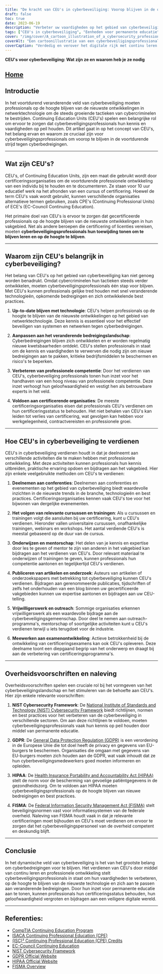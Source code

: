 ```yaml
---
title: "De kracht van CEU's in cyberbeveiliging: Voorop blijven in de digitale strijd"
draft: false
toc: true
date: 2023-06-19
description: "Verbeter uw vaardigheden op het gebied van cyberbeveiliging met Continuing Education Units (CEU's) om cyberbedreigingen een stap voor te blijven en kritieke bedrijfsmiddelen te beschermen."
tags: ["CEU's in cyberbeveiliging", "Eenheden voor permanente educatie", "professionele ontwikkeling cyberbeveiliging", "ontwikkelingen in netwerktechnologie", "beperking van cyberdreigingen", "vakbekwaamheid", "certificatie conformiteit", "cyberbeveiligingsconferenties", "relevante trainingen", "kennisdeling", "cyberbeveiligingsartikelen publiceren", "vrijwilligerswerk in cyberbeveiliging", "betrokkenheid bij examenontwikkeling", "NIST Cyberveiligheidskader", "GDPR-naleving", "HIPAA-voorschriften", "FISMA-vereisten", "voortdurend leren in cyberbeveiliging", "digitale strijd", "vaardigheden op het gebied van cyberbeveiliging verbeteren", "cyberdreigingslandschap", "professionele geloofwaardigheid", "cyberbeveiligingsvoorschriften van de overheid", "actueel blijven in cyberbeveiliging", "trends in de cyberbeveiligingsindustrie", "beste praktijken op het gebied van cyberbeveiliging", "personeelsbestand cyberbeveiliging", "veiligheid in de digitale wereld", "cybercriminele tactieken", "evoluerende cyberbedreigingen"]
cover: "/img/cover/A_cartoon_illustration_of_a_cybersecurity_professional_with.png"
coverAlt: "Een cartoonillustratie van een cyberbeveiligingsprofessional met een schild die zich verdedigt tegen een zwerm digitale virussen."
coverCaption: "Verdedig en verover het digitale rijk met continu leren."
---
```


**CEU's voor cyberbeveiliging: Wat zijn ze en waarom heb je ze nodig**

## [Home](/cyber-security-career-playbook-start/)

## Introductie

In het voortdurend veranderende veld van cyberbeveiliging moeten professionals op de hoogte blijven van de nieuwste ontwikkelingen in netwerktechnologie om de steeds groeiende tactieken van cybercriminelen te bestrijden. Continuing Education Units (CEU's) spelen een belangrijke rol om ervoor te zorgen dat cyberbeveiligingsprofessionals hun kennis en vaardigheden op peil houden. Dit artikel gaat in op het concept van CEU's, het belang ervan en waarom ze cruciaal zijn voor cyberbeveiligingsprofessionals om voorop te blijven in de voortdurende strijd tegen cyberbedreigingen.

______

## Wat zijn CEU's?

CEU's, of Continuing Education Units, zijn een maat die gebruikt wordt door certificeringsorganisaties om de voortdurende professionele ontwikkeling van een individu bij te houden en te documenteren. Ze staan voor 10 uur educatief werk na het afronden van een cursus of certificering. Hoewel de term CEU's vaak wordt gebruikt, kunnen verschillende organisaties alternatieve termen gebruiken, zoals CPE's (Continuing Professional Units) of ECE's (EC-Council Continuing Education).

Het primaire doel van CEU's is ervoor te zorgen dat gecertificeerde professionals op de hoogte blijven van de nieuwste ontwikkelingen in hun vakgebied. Net als andere beroepen die certificering of licenties vereisen, moeten **cyberbeveiligingsprofessionals hun toewijding tonen om te blijven leren en op de hoogte te blijven**.

______

## Waarom zijn CEU's belangrijk in cyberbeveiliging?

Het belang van CEU's op het gebied van cyberbeveiliging kan niet genoeg worden benadrukt. Omdat cybercriminelen hun tactieken steeds verder ontwikkelen, moeten cyberbeveiligingsprofessionals één stap voor blijven. Met CEU's kunnen professionals gelijke tred houden met snel veranderende technologieën, opkomende bedreigingen en zich ontwikkelende best practices.

1. **Up-to-date blijven met technologie**: CEU's helpen professionals op de hoogte te blijven van de nieuwste ontwikkelingen op het gebied van netwerktechnologie. Deze kennis is essentieel voor het effectief beveiligen van systemen en netwerken tegen cyberbedreigingen.

2. **Aanpassen aan het veranderende bedreigingslandschap**: Cyberbedreigingen blijven zich ontwikkelen en er worden regelmatig nieuwe kwetsbaarheden ontdekt. CEU's stellen professionals in staat om de kennis en vaardigheden te verwerven die nodig zijn om nieuwe bedreigingen aan te pakken, kritieke bedrijfsmiddelen te beschermen en risico's te beperken.

3. **Verbeteren van professionele competentie**: Door het verdienen van CEU's, cyberbeveiliging professionals tonen hun inzet voor het handhaven van een hoog niveau van professionele competentie. Deze inzet verhoogt hun geloofwaardigheid en vestigt hen als betrouwbare experts in het veld.

4. **Voldoen aan certificerende organisaties**: De meeste certificeringsorganisaties eisen dat professionals CEU's verdienen om hun certificeringsstatus te behouden. Het niet behalen van CEU's kan leiden tot verlies van certificering, wat gevolgen kan hebben voor werkgelegenheid, contractvereisten en professionele groei.

______

## Hoe CEU's in cyberbeveiliging te verdienen

CEU's in cyberbeveiliging verdienen houdt in dat je deelneemt aan verschillende activiteiten die te maken hebben met professionele ontwikkeling. Met deze activiteiten kunnen professionals hun kennis uitbreiden, praktische ervaring opdoen en bijdragen aan het vakgebied. Hier zijn enkele veelgebruikte methoden om CEU's te verdienen:

1. **Deelnemen aan conferenties**: Deelnemen aan conferenties en evenementen op het gebied van cyberbeveiliging biedt waardevolle inzichten in de nieuwste trends in de branche, technologieën en best practices. Certificeringsorganisaties kennen vaak CEU's toe voor het bijwonen van dergelijke evenementen.

2. **Het volgen van relevante cursussen en trainingen**: Als u cursussen en trainingen volgt die aansluiten bij uw certificering, kunt u CEU's verdienen. Hieronder vallen universitaire cursussen, onafhankelijke trainingen, webinars en workshops. Het aantal verdiende CEU's is meestal gebaseerd op de duur van de cursus.

3. **Onderwijzen en mentorschap**: Het delen van je kennis en expertise door les te geven of mentor te zijn van anderen in het vakgebied kan bijdragen aan het verdienen van CEU's. Door relevant materiaal te onderwijzen of trainingen te geven, kunnen professionals hun competentie aantonen en tegelijkertijd CEU's verdienen.

4. **Publiceren van artikelen en onderzoek**: Auteurs van artikelen of onderzoekspapers met betrekking tot cyberbeveiliging kunnen CEU's verdienen. Bijdragen aan gerenommeerde publicaties, tijdschriften of zelfs het onderhouden van een blog binnen uw gecertificeerde vakgebieden kunnen uw expertise aantonen en bijdragen aan uw CEU-telling.

5. **Vrijwilligerswerk en outreach**: Sommige organisaties erkennen vrijwilligerswerk als een waardevolle bijdrage aan de cyberbeveiligingsgemeenschap. Door deel te nemen aan outreach-programma's, mentorschap of soortgelijke activiteiten kunt u CEU's verdienen terwijl u iets terugdoet voor de industrie.

6. **Meewerken aan examenontwikkeling**: Actieve betrokkenheid bij de ontwikkeling van certificeringsexamens kan ook CEU's opleveren. Deze deelname toont een diepgaand begrip van het onderwerp en draagt bij aan de verbetering van certificeringsprogramma's.

______

## Overheidsvoorschriften en naleving

Overheidsvoorschriften spelen een cruciale rol bij het vormgeven van het cyberbeveiligingslandschap en het stimuleren van de behoefte aan CEU's. Hier zijn enkele relevante voorschriften:

1. **NIST Cybersecurity Framework**: De [National Institute of Standards and Technology (NIST) Cybersecurity Framework](https://www.nist.gov/cyberframework) biedt richtlijnen, normen en best practices voor het verbeteren van de cyberbeveiliging in verschillende sectoren. Om aan deze richtlijnen te voldoen, moeten cyberbeveiligingsprofessionals vaak hun kennis op peil houden door middel van permanente educatie.

2. **GDPR**: De [General Data Protection Regulation (GDPR)](https://gdpr.eu/) is een verordening in de Europese Unie die tot doel heeft de privacy en gegevens van EU-burgers te beschermen. Organisaties die omgaan met gegevens van EU-burgers moeten zich houden aan de GDPR, wat vaak inhoudt dat ze hun cyberbeveiligingsmedewerkers goed moeten informeren en opleiden.

3. **HIPAA**: De [Health Insurance Portability and Accountability Act (HIPAA)](https://www.hhs.gov/hipaa/index.html) stelt de norm voor de bescherming van gevoelige patiëntgegevens in de gezondheidszorg. Om te voldoen aan HIPAA moeten cyberbeveiligingsprofessionals op de hoogte blijven van nieuwe bedreigingen en best practices.

4. **FISMA**: De [Federal Information Security Management Act (FISMA)](https://www.federalregister.gov/documents/2022/04/05/2022-06412/implementation-of-amendments-to-the-federal-information-security-modernization-act-of-2014) stelt beveiligingsnormen vast voor informatiesystemen van de federale overheid. Naleving van FISMA houdt vaak in dat je relevante certificeringen moet bijhouden en CEU's moet verdienen om ervoor te zorgen dat het cyberbeveiligingspersoneel van de overheid competent en deskundig blijft.

______

## Conclusie

In het dynamische veld van cyberbeveiliging is het van het grootste belang om cyberbedreigingen voor te blijven. Het verdienen van CEU's door middel van continu leren en professionele ontwikkeling stelt cyberbeveiligingsprofessionals in staat om hun vaardigheden te verbeteren, op de hoogte te blijven van de nieuwste technologie en zich aan te passen aan veranderende bedreigingen. Door hun inzet voor permanente educatie aan te tonen, kunnen professionals hun certificeringsstatus behouden, hun geloofwaardigheid vergroten en bijdragen aan een veiligere digitale wereld.

______

## Referenties:
- [CompTIA Continuing Education Program](https://www.comptia.org/continuing-education)
- [ISACA Continuing Professional Education (CPE)](https://www.isaca.org/credentialing/how-to-earn-cpe)
- [(ISC)² Continuing Professional Education (CPE) Credits](https://www.isc2.org/-/media/ISC2/Certifications/CPE/MEM-CPE_Handbook-DIGITAL.ashx)
- [EC-Council Continuing Education](https://cert.eccouncil.org/ece-policy.html)
- [NIST Cybersecurity Framework](https://www.nist.gov/cyberframework)
- [GDPR Official Website](https://gdpr.eu/)
- [HIPAA Official Website](https://www.hhs.gov/hipaa/index.html)
- [FISMA Overview](https://www.federalregister.gov/documents/2022/04/05/2022-06412/implementation-of-amendments-to-the-federal-information-security-modernization-act-of-2014)
